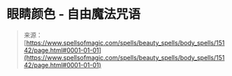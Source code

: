 <!--yml

category: 未分类

date: 2024-06-12 18:54:24

-->

# 眼睛颜色 - 自由魔法咒语

> 来源：[https://www.spellsofmagic.com/spells/beauty_spells/body_spells/15142/page.html#0001-01-01](https://www.spellsofmagic.com/spells/beauty_spells/body_spells/15142/page.html#0001-01-01)
